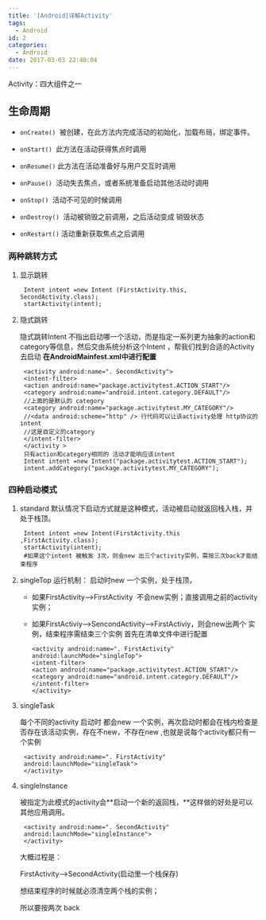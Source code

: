 ```yaml
---
title: '[Android]详解Activity'
tags:
  - Android
id: 2
categories:
  - Android
date: 2017-03-03 22:40:04
---
```


Activity：四大组件之一

## 生命周期

- `onCreate()`  被创建，在此方法内完成活动的初始化，加载布局，绑定事件。

- `onStart()`  此方法在活动获得焦点时调用

- `onResume()` 此方法在活动准备好与用户交互时调用

- `onPause()`  活动失去焦点，或者系统准备启动其他活动时调用

- `onStop()`  活动不可见的时候调用

- `onDestroy()`  活动被销毁之前调用，之后活动变成 销毁状态

- `onRestart()` 活动重新获取焦点之后调用

### 两种跳转方式

1. 显示跳转

		Intent intent =new Intent (FirstActivity.this, SecondActivity.class);		startActivity(intent);

2. 隐式跳转

	隐式跳转Intent 不指出启动哪一个活动，而是指定一系列更为抽象的action和category等信息，然后交由系统分析这个Intent ，帮我们找到合适的Activity去启动
	**在AndroidMainfest.xml中进行配置**


		<activity android:name=". SecondActivity">		<intent-filter>		<action android:name="package.activitytest.ACTION_START"/>		<category android:name="android.intent.category.DEFAULT"/>		//上面的是默认的 category		<category android:name="package.activitytest.MY_CATEGORY"/>		//<data android:scheme="http" /> 行代码可以让该activity处理 http协议的intent		//这是自定义的category		</intent-filter>		</activity >		只有action和category相同的 活动才能响应该intent		Intent intent =new Intent("package.activitytest.ACTION_START");		intent.addCategory("package.activitytest.MY_CATEGORY");


### 四种启动模式

1. standard
	默认情况下启动方式就是这种模式，活动被启动就返回栈入栈，并处于栈顶。


		Intent intent =new Intent(FirstActivity.this ,FirstActivity.class);		startActivity(intent);		#如果这个intent 被触发 3次，则会new 出三个activity实例，需按三次back才能结束程序


2. singleTop
	运行机制：
	启动时new 一个实例，处于栈顶，
	- 如果FirstActivity--&gt;FirstActivity  不会new实例；直接调用之前的activity实例；
	- 如果FirstActiviy--&gt;SencondActivity--&gt;FirstActiviy，则会new出两个 实例，结束程序需结束三个实例
	首先在清单文件中进行配置

		  <activity android:name=". FirstActivity"
		  android:launchMode="singleTop">
		  <intent-filter>
		  <action android:name="package.activitytest.ACTION_START"/>
		  <category android:name="android.intent.category.DEFAULT"/>
		  </intent-filter>
		  </activity>

3. singleTask

	每个不同的activity 启动时 都会new 一个实例，再次启动时都会在栈内检查是否存在该活动实例，存在不new，不存在new ,也就是说每个activity都只有一个实例

		<activity android:name=". FirstActivity"		android:launchMode="singleTask">		</activity>

4. singleInstance

	被指定为此模式的activity会**启动一个新的返回栈，**这样做的好处是可以其他应用调用。

		<activity android:name=". SecondActivity"		android:launchMode="singleInstance">		</activity>

	大概过程是：

	FirstActivity--&gt;SecondActivity(启动里一个栈保存)

	想结束程序的时候就必须清空两个栈的实例；

	所以要按两次 back
